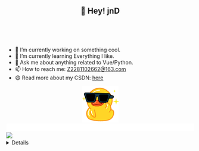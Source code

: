 <h2 align="center">👋 Hey! jnD </h2>
<br />
<br />
<br />
<span>


</span>

- 🔭 I’m currently working on something cool.
- 🌱 I’m currently learning Everything I like.
- 💬 Ask me about anything related to Vue/Python.
- 📫 How to reach me: Z2281102662@163.com
- 😄 Read more about my CSDN: [here](https://blog.csdn.net/zxc11445599)
  
<!-- 访问数据-鸭鸭-->
<div align="center">
<span><img src="https://github.com/heartyang520/HeartYang.github.io/blob/main/share/duck.gif?raw=true"width="20%"></span>
</div>

<source src="https://github.com/heartyang520/HeartYang.github.io/blob/main/share/Vlog_a.mp4?raw=true" type="video/mp4">  

<!--Line跑码线-->

<img src="https://github.com/heartyang520/HeartYang.github.io/blob/main/share/paomaxian.gif?raw=true" height="20" width="100%">

<img src="https://github.com/heartyang520/HeartYang.github.io/blob/main/share/Vlog_b.gif?raw=true">
<details>


